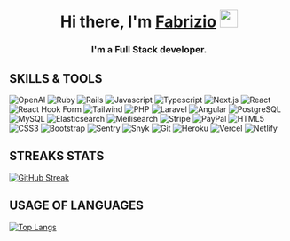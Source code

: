 <h1 align="center">Hi there, I'm <a href="https://fabrizioazzarri.it/" target="_blank">Fabrizio</a>
<img src="https://github.com/blackcater/blackcater/raw/main/images/Hi.gif" height="32"/></h1>
<h3 align="center">I'm a Full Stack developer.</h3>

## SKILLS & TOOLS

![OpenAI](https://img.shields.io/badge/openai-black?style=for-the-badge&logo=openai&logoColor=white)
![Ruby](https://img.shields.io/badge/ruby-%23CC342D.svg?style=for-the-badge&logo=ruby&logoColor=white)
![Rails](https://img.shields.io/badge/rails-CC0000.svg?style=for-the-badge&logo=rubyonrails&logoColor=white)
![Javascript](https://img.shields.io/badge/javascript-F7DF1E.svg?style=for-the-badge&logo=javascript&logoColor=black)
![Typescript](https://img.shields.io/badge/typescript-3178C6.svg?style=for-the-badge&logo=typescript&logoColor=white)
![Next.js](https://img.shields.io/badge/nextdotjs-3178C6.svg?style=for-the-badge&logo=nextdotjs&logoColor=white)
![React](https://img.shields.io/badge/react-61DAFB.svg?style=for-the-badge&logo=react&logoColor=black)
![React Hook Form](https://img.shields.io/badge/reacthookform-%23EC5990?style=for-the-badge&logo=reacthookform&logoColor=white)
![Tailwind](https://img.shields.io/badge/tailwindcss-06B6D4.svg?style=for-the-badge&logo=tailwindcss&logoColor=white)
![PHP](https://img.shields.io/badge/php-777BB4.svg?style=for-the-badge&logo=php&logoColor=white)
![Laravel](https://img.shields.io/badge/laravel-FF2D20.svg?style=for-the-badge&logo=laravel&logoColor=white)
![Angular](https://img.shields.io/badge/angular-DD0031.svg?style=for-the-badge&logo=angular&logoColor=white)
![PostgreSQL](https://img.shields.io/badge/postgresql-4169E1.svg?style=for-the-badge&logo=postgresql&logoColor=white)
![MySQL](https://img.shields.io/badge/mysql-4479A1.svg?style=for-the-badge&logo=mysql&logoColor=white)
![Elasticsearch](https://img.shields.io/badge/elasticsearch-%23005571?style=for-the-badge&logo=elasticsearch)
![Meilisearch](https://img.shields.io/badge/meilisearch-%23FF5CAA?style=for-the-badge&logo=meilisearch&logoColor=white)
![Stripe](https://img.shields.io/badge/stripe-api-grey?style=for-the-badge&logo=stripe&logoColor=white&labelColor=%23635BFF)
![PayPal](https://img.shields.io/badge/paypal-api-grey?style=for-the-badge&logo=paypal&logoColor=white&labelColor=%23003087)
![HTML5](https://img.shields.io/badge/html5-%23E34F26.svg?style=for-the-badge&logo=html5&logoColor=white)
![CSS3](https://img.shields.io/badge/css3-%231572B6.svg?style=for-the-badge&logo=css3&logoColor=white)
![Bootstrap](https://img.shields.io/badge/bootstrap-%23563D7C.svg?style=for-the-badge&logo=bootstrap&logoColor=white)
![Sentry](https://img.shields.io/badge/sentry-%23362D59?style=for-the-badge&logo=sentry)
![Snyk](https://img.shields.io/badge/snyk-%234C4A73?style=for-the-badge&logo=snyk)
![Git](https://img.shields.io/badge/git-%23F05033.svg?style=for-the-badge&logo=git&logoColor=white)
![Heroku](https://img.shields.io/badge/heroku-%23430098?style=for-the-badge&logo=heroku&logoColor=white)
![Vercel](https://img.shields.io/badge/vercel-black?style=for-the-badge&logo=vercel&logoColor=white)
![Netlify](https://img.shields.io/badge/netlify-%2300C7B7?style=for-the-badge&logo=netlify&logoColor=white)

## STREAKS STATS

[![GitHub Streak](https://github-readme-streak-stats.herokuapp.com?user=fabriazza&theme=elegant&date_format=M%20j%5B%2C%20Y%5D)](https://git.io/streak-stats)

## USAGE OF LANGUAGES

[![Top Langs](https://github-readme-stats-nine-nu-48.vercel.app/api/top-langs/?username=fabriazza&layout=compact)](https://github.com/fabriazza/github-readme-stats)

